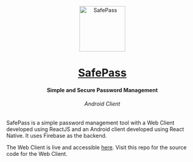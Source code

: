 <p align="center">
  <a href="https://safepass.rajrajhans.com">
    <img alt="SafePass" src="http://assets.rajrajhans.com/safepassLogo.png" width="120"/>
  </a>
</p>

<h1 align="center">
  <a href="https://safepass.rajrajhans.com" target="_blank">
    SafePass
  </a>
</h1>

<h4 align="center">
  Simple and Secure Password Management
</h4>

<h6 align="center">
  Android Client
</h6>

SafePass is a simple password management tool with a Web Client developed using ReactJS and an Android client developed using React Native. It uses Firebase as the backend. 

The Web Client is live and accessible [here](https://safepass.rajrajhans.com). Visit this repo for the source code for the Web Client.
